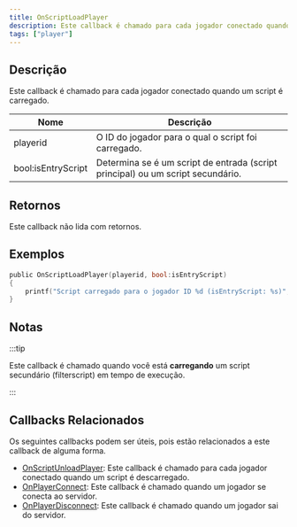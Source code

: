 ```yaml
---
title: OnScriptLoadPlayer
description: Este callback é chamado para cada jogador conectado quando um script é carregado.
tags: ["player"]
---
```


<VersionWarn name='callback' version='omp v1.3.1.2748' />

## Descrição

Este callback é chamado para cada jogador conectado quando um script é carregado.

| Nome          | Descrição                                                                 |
|---------------|---------------------------------------------------------------------------|
| playerid      | O ID do jogador para o qual o script foi carregado.                      |
| bool:isEntryScript | Determina se é um script de entrada (script principal) ou um script secundário. |

## Retornos

Este callback não lida com retornos.

## Exemplos

```c
public OnScriptLoadPlayer(playerid, bool:isEntryScript)
{
    printf("Script carregado para o jogador ID %d (isEntryScript: %s)", playerid, isEntryScript ? "Sim" : "Não");
}
```

## Notas

:::tip

Este callback é chamado quando você está **carregando** um script secundário (filterscript) em tempo de execução.

:::

## Callbacks Relacionados

Os seguintes callbacks podem ser úteis, pois estão relacionados a este callback de alguma forma. 

- [OnScriptUnloadPlayer](OnScriptUnloadPlayer): Este callback é chamado para cada jogador conectado quando um script é descarregado.
- [OnPlayerConnect](OnPlayerConnect): Este callback é chamado quando um jogador se conecta ao servidor.
- [OnPlayerDisconnect](OnPlayerDisconnect): Este callback é chamado quando um jogador sai do servidor.
